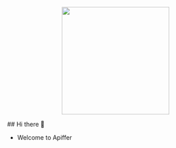 <p align=center>
<image src = "https://github.com/apiffer-apis/.github/blob/main/assets/Apiffer.png" height="250px">
</p>
## Hi there 👋

- Welcome to Apiffer


